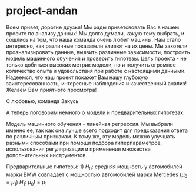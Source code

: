 # project-andan

Всем привет, дорогие друзья! Мы рады приветсвовать Вас в нашем проекте по анализу данных! Мы долго думали, какую тему выбрать, и сошлись на том, что наша команда очень любит машины. Нам стало интересно, как различные показатели влияют на их цены. Мы захотели проанализировать данные, выявить различные зависимости, построить модель машинного обучения и проверить гипотезы. Цель проекта - не только добиться высоких метрик модели, но и получить огромное количество опыта и удовольствия при работе с настоящими данными. Надеемся, что наш проект покажет Вам нашу глубокую заинтересованность, интересные наблюдения и качественный анализ! Желаем Вам приятного просмотра! 

С любовью, 
команда Закусь

А теперь поговорим немного о модели и предварительных гипотезах: 

Модель машинного обучения - линейная регрессия. Мы выбрали именно ее, так как она лучше всего подходит для предсказания ответа по различным признакам. К тому же, эту модель можно улучшать разными способами при помощи подбора гиперпараметров, использования регуляризации и применения множества дополнительных инструментов. 


Предварительные гипотезы: 
1) 
$H_0$: средняя мощность у автомобилей марки BMW совпадает с мощностью автомобилей марки Mercedes ($\mu_0 = \mu_1$)
$H_1$: $\mu_0 != \mu_1$
 
